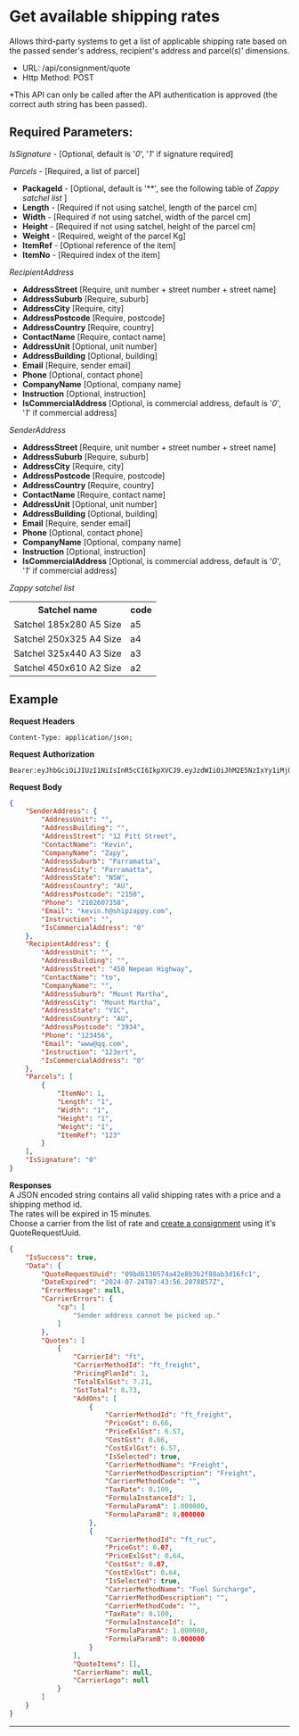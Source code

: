 #  Get available shipping rates

Allows third-party systems to get a list of applicable shipping rate based on
the passed sender's address, recipient's address and parcel(s)’ dimensions.

- URL: /api/consignment/quote
- Http Method: POST

*This API can only be called after the API authentication is approved (the correct
auth string has been passed).

## Required Parameters:
*IsSignature* - [Optional, default is '*0*', '*1*' if signature required]

*Parcels* - [Required, a list of parcel]
- **PackageId** - [Optional, default is '**', see the following table of *Zappy satchel list* ]
- **Length** - [Required if not using satchel, length of the parcel cm]
- **Width** - [Required if not using satchel, width of the parcel cm]
- **Height** - [Required if not using satchel, height of the parcel cm]
- **Weight** - [Required, weight of the parcel Kg]
- **ItemRef** - [Optional reference of the item]
- **ItemNo** - [Required index of the item]

*RecipientAddress*
- **AddressStreet** [Require, unit number + street number + street name]
- **AddressSuburb** [Require, suburb]
- **AddressCity** [Require, city]
- **AddressPostcode** [Require, postcode]
- **AddressCountry** [Require, country]
- **ContactName** [Require, contact name]
- **AddressUnit** [Optional, unit number]
- **AddressBuilding** [Optional, building]
- **Email** [Require, sender email]
- **Phone** [Optional, contact phone]
- **CompanyName** [Optional, company name] 
- **Instruction** [Optional, instruction]
- **IsCommercialAddress** [Optional, is commercial address, default is '*0*', '*1*' if commercial address]

*SenderAddress*
- **AddressStreet** [Require, unit number + street number + street name]
- **AddressSuburb** [Require, suburb]
- **AddressCity** [Require, city]
- **AddressPostcode** [Require, postcode]
- **AddressCountry** [Require, country]
- **ContactName** [Require, contact name]
- **AddressUnit** [Optional, unit number]
- **AddressBuilding** [Optional, building]
- **Email** [Require, sender email]
- **Phone** [Optional, contact phone]
- **CompanyName** [Optional, company name] 
- **Instruction** [Optional, instruction]
- **IsCommercialAddress** [Optional, is commercial address, default is '*0*', '*1*' if commercial address]

*Zappy satchel list*
<table>
  <tr>
    <th>Satchel name</th>
    <th>code</th>
  </tr>
  <tr>
    <td>Satchel 185x280 A5 Size</td>
    <td>a5</td>
  </tr>
  <tr>
    <td>Satchel 250x325 A4 Size</td>
    <td>a4</td>
  </tr>
  <tr>
    <td>Satchel 325x440 A3 Size</td>
    <td>a3</td>
  </tr>
  <tr>
    <td>Satchel 450x610 A2 Size</td>
    <td>a2</td>
  </tr>
</table>

## Example
**Request Headers**
```
Content-Type: application/json;
```

**Request Authorization**
```
Bearer:eyJhbGciOiJIUzI1NiIsInR5cCI6IkpXVCJ9.eyJzdWIiOiJhM2E5NzIxYy1iMjQ0LTQwMjMtYWVhNS0xNmYzYzliMzk2OTkiLCJuYW1lIjoiSVQgVGVzdCIsImVtYWlsIjoidGVzdEBzaGlwemFwcHkuY29tIiwicGhvbmVfbnVtYmVyIjoiMDAwMDAwMDAiLCJodHRwOi8vc2NoZW1hcy5taWNyb3NvZnQuY29tL3dzLzIwMDgvMDYvaWRlbnRpdHkvY2xhaW1zL3JvbGUiOiJVc2VyIiwidXNlcklkIjoiMDAyZmVhZDQ2ZmIxNDY5YmI1NGJmMjlhNDI0NDM4MmUiLCJjb21wYW55SWQiOiIyIiwiZXhwIjoxNzIxNzgzNDQ0LCJpYXQiOjE3MjE2OTcwNDQsIm5iZiI6MTcyMTY5NzA0NH0.0w7uP9k3Z_9y0va3ltxTULGH_yhSqZ9kTGEK1ofqgAA
```

**Request Body**
``` json
{
    "SenderAddress": {
        "AddressUnit": "",
        "AddressBuilding": "",
        "AddressStreet": "12 Pitt Street",
        "ContactName": "Kevin",
        "CompanyName": "Zapy",
        "AddressSuburb": "Parramatta",
        "AddressCity": "Parramatta",
        "AddressState": "NSW",
        "AddressCountry": "AU",
        "AddressPostcode": "2150",
        "Phone": "2102607358",
        "Email": "kevin.h@shipzappy.com",
        "Instruction": "",
        "IsCommercialAddress": "0"
    },
    "RecipientAddress": {
        "AddressUnit": "",
        "AddressBuilding": "",
        "AddressStreet": "450 Nepean Highway",
        "ContactName": "to",
        "CompanyName": "",
        "AddressSuburb": "Mount Martha",
        "AddressCity": "Mount Martha",
        "AddressState": "VIC",
        "AddressCountry": "AU",
        "AddressPostcode": "3934",
        "Phone": "123456",
        "Email": "www@qq.com",
        "Instruction": "123ert",
        "IsCommercialAddress": "0"
    },
    "Parcels": [
        {
            "ItemNo": 1,
            "Length": "1",
            "Width": "1",
            "Height": "1",
            "Weight": "1",
            "ItemRef": "123"
        }
    ],
    "IsSignature": "0"
}
```
**Responses**  
A JSON encoded string contains all valid shipping rates with a price and a shipping method id.  
The rates will be expired in 15 minutes.  
Choose a carrier from the list of rate and [create a consignment](Consignment/README.md) using it's QuoteRequestUuid.

``` json
{
    "IsSuccess": true,
    "Data": {
        "QuoteRequestUuid": "09bd6130574a42e8b3b2f88ab3d16fc1",
        "DateExpired": "2024-07-24T07:43:56.2078857Z",
        "ErrorMessage": null,
        "CarrierErrors": {
            "cp": [
                "Sender address cannot be picked up."
            ]
        },
        "Quotes": [
            {
                "CarrierId": "ft",
                "CarrierMethodId": "ft_freight",
                "PricingPlanId": 1,
                "TotalExlGst": 7.21,
                "GstTotal": 0.73,
                "AddOns": [
                    {
                        "CarrierMethodId": "ft_freight",
                        "PriceGst": 0.66,
                        "PriceExlGst": 6.57,
                        "CostGst": 0.66,
                        "CostExlGst": 6.57,
                        "IsSelected": true,
                        "CarrierMethodName": "Freight",
                        "CarrierMethodDescription": "Freight",
                        "CarrierMethodCode": "",
                        "TaxRate": 0.100,
                        "FormulaInstanceId": 1,
                        "FormulaParamA": 1.000000,
                        "FormulaParamB": 0.000000
                    },
                    {
                        "CarrierMethodId": "ft_ruc",
                        "PriceGst": 0.07,
                        "PriceExlGst": 0.64,
                        "CostGst": 0.07,
                        "CostExlGst": 0.64,
                        "IsSelected": true,
                        "CarrierMethodName": "Fuel Surcharge",
                        "CarrierMethodDescription": "",
                        "CarrierMethodCode": "",
                        "TaxRate": 0.100,
                        "FormulaInstanceId": 1,
                        "FormulaParamA": 1.000000,
                        "FormulaParamB": 0.000000
                    }
                ],
                "QuoteItems": [],
                "CarrierName": null,
                "CarrierLogo": null
            }
        ]
    }
}
```

***
